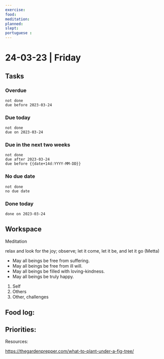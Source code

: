 ```yaml
---
exercise: 
food:
meditation:
planned:
slept:
portuguese :
---
```


# 24-03-23 | Friday

## Tasks
### Overdue
```tasks
not done
due before 2023-03-24
```

### Due today
```tasks
not done
due on 2023-03-24
```

### Due in the next two weeks
```tasks
not done
due after 2023-03-24
due before {{date+14d:YYYY-MM-DD}}
```

### No due date
```tasks
not done
no due date
```

### Done today
```tasks
done on 2023-03-24
```

## Workspace

Meditation 

relax and look for the joy; observe; let it come, let it be, and let it go
(Metta)
-   May all beings be free from suffering.
-   May all beings be free from ill will.
-   May all beings be filled with loving-kindness.
-   May all beings be truly happy.

1. Self
2. Others
3. Other, challenges

Food log:
- 

Priorities:
- 

Resources:

https://thegardenprepper.com/what-to-plant-under-a-fig-tree/